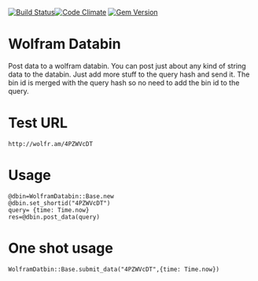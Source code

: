 [![Build Status](https://travis-ci.org/semdinsp/wolfram_databin.svg?branch=master)](https://travis-ci.org/semdinsp/wolfram_databin)[![Code Climate](https://codeclimate.com/github/semdinsp/wolfram_databin/badges/gpa.svg)](https://codeclimate.com/github/semdinsp/wolfram_databin)
[![Gem Version](https://badge.fury.io/rb/wolfram_databin.png)](http://badge.fury.io/rb/wolfram_databin)

Wolfram Databin
============

Post data to  a wolfram databin.  You can post just about any kind of string data to the databin.  Just add more stuff to the query hash and send it.  The bin id is merged with the query hash so no need  to add the bin id to the query.

Test URL
=======
    http://wolfr.am/4PZWVcDT

Usage
=======

    @dbin=WolframDatabin::Base.new
    @dbin.set_shortid("4PZWVcDT")
    query= {time: Time.now}
    res=@dbin.post_data(query)
    
One shot usage
==============
    WolframDatbin::Base.submit_data("4PZWVcDT",{time: Time.now})